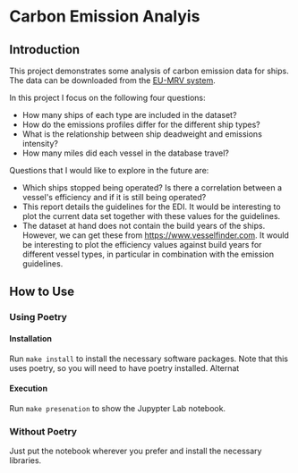 # Carbon Emission Analyis

## Introduction

This project demonstrates some analysis of carbon emission data for ships. The data can be downloaded from the [EU-MRV system](https://mrv.emsa.europa.eu/#public/emission-report).

In this project I focus on the following four questions:

* How many ships of each type are included in the dataset?
* How do the emissions profiles differ for the different ship types?
* What is the relationship between ship deadweight and emissions intensity?
* How many miles did each vessel in the database travel?

Questions that I would like to explore in the future are:

* Which ships stopped being operated? Is there a correlation between a vessel's efficiency and if it is still being operated?
* This report details the guidelines for the EDI. It would be interesting to plot the current data set together with these values for the guidelines.
* The dataset at hand does not contain the build years of the ships. However, we can get these from https://www.vesselfinder.com. It would be interesting to plot the efficiency values against build years for different vessel types, in particular in combination with the emission guidelines.

## How to Use
### Using Poetry
#### Installation

Run `make install` to install the necessary software packages. Note that this uses poetry, so you will need to have poetry installed. Alternat

#### Execution
Run `make presenation` to show the Jupypter Lab notebook.

### Without Poetry
Just put the notebook wherever you prefer and install the necessary libraries.

